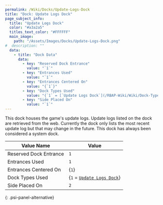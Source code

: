 ```yaml
---
permalink: /Wiki/Docks/Update-Logs-Dock
title: "Dock: Update Logs Dock"
page_subject_info:
  title: "Update Logs Dock"
  color: "#a3a2a5"
  titles_text_color: "#FFFFFF"
  main_image:
    path: "/Assets/Images/Docks/Update-Logs-Dock.png"
#  description: ""
  data:
    - title: "Dock Data"
      data:
        - key: "Reserved Dock Entrance"
          value: "`1`"
        - key: "Entrances Used"
          value: "`1`"
        - key: "Entrances Centered On"
          value: "{`1`}"
        - key: "Dock Types Used"
          value: "{`1` = [`Update Logs Dock`](/RBAP-Wiki/Wiki/Dock-Types/Update-Logs-Dock)}"
        - key: "Side Placed On"
          value: "`1`"
---
```


This dock houses the game's update logs. Update logs listed on the dock are retrieved from the web. Currently the dock only lists the most recent update log but that may change in the future. This dock has always been considered a system dock.

| Value Name             | Value |
|-|-|
| Reserved Dock Entrance | `1` |
| Entrances Used         | `1` |
| Entrances Centered On  | {`1`} |
| Dock Types Used        | {`1` = [`Update Logs Dock`](/RBAP-Wiki/Wiki/Dock-Types/Update-Logs-Dock)} |
| Side Placed On         | `2` |
{: .psi-panel-alternative}

<img class="dock-image" src="/RBAP-Wiki/Assets/Images/Docks/Update-Logs-Dock.png" alt="">